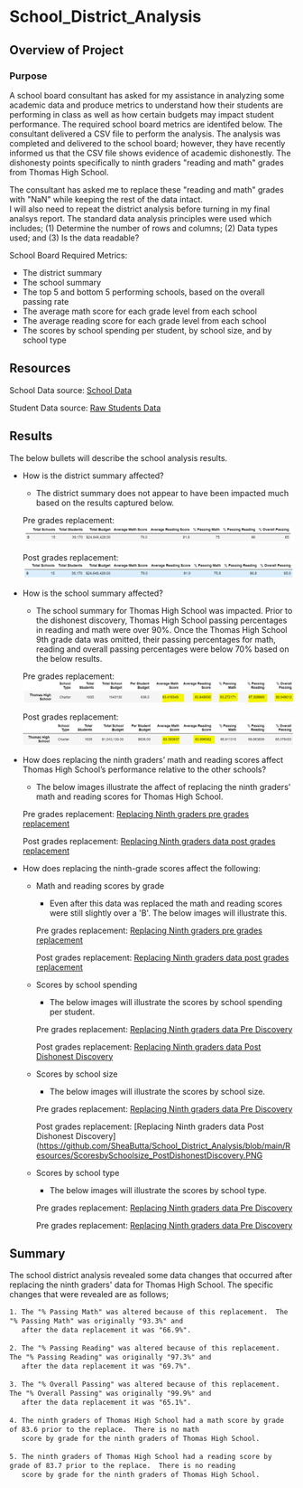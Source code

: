 # School_District_Analysis

## Overview of Project

### Purpose
A school board consultant has asked for my assistance in analyzing some academic data and produce metrics to understand how their
students are performing in class as well as how certain budgets may impact student performance.  The required school board metrics 
are identifed below. The consultant delivered a CSV file to perform the analysis.  The analysis was completed and delivered to the
school board; however, they have recently informed us that the CSV file shows evidence of academic dishonestly.  The dishonesty 
points specifically to ninth graders "reading and math" grades from Thomas High School. 

The consultant has asked me to replace these "reading and math" grades with "NaN" while keeping the rest of the data intact.  
I will also need to repeat the district analysis before turning in my final analsys report.  The standard data analysis principles 
were used which includes; (1) Determine the number of rows and columns; (2) Data types used; and (3) Is the data readable?

School Board Required Metrics:

- The district summary
- The school summary
- The top 5 and bottom 5 performing schools, based on the overall passing rate
- The average math score for each grade level from each school
- The average reading score for each grade level from each school
- The scores by school spending per student, by school size, and by school type

## Resources
School Data source: [School Data](https://github.com/SheaButta/School_District_Analysis/blob/main/Resources/schools_complete.csv)

Student Data source: [Raw Students Data](https://github.com/SheaButta/School_District_Analysis/blob/main/Resources/students_complete.csv)



## Results

The below bullets will describe the school analysis results.
  
  - How is the district summary affected?
  	- The district summary does not appear to have been impacted much based on the results captured below.
	
	Pre grades replacement: ![District Summary Pre grade replacement](https://github.com/SheaButta/School_District_Analysis/blob/main/Resources/DistrictSummary_PreDishonestDiscovery.PNG)

	Post grades replacement: ![District Summary Post grades replacement](https://github.com/SheaButta/School_District_Analysis/blob/main/Resources/DistrictSummary_PostDishonestDiscovery.PNG)

  - How is the school summary affected?
	- The school summary for Thomas High School was impacted.  Prior to the dishonest discovery, Thomas High School passing percentages
	  in reading and math were over 90%.  Once the Thomas High School 9th grade data was omitted, their passing percentages for math, reading
	  and overall passing percentages were below 70% based on the below results.

	Pre grades replacement: ![School Summary Pre grades replacement](https://github.com/SheaButta/School_District_Analysis/blob/main/Resources/SchoolSummary_PreDishonestDiscovery.PNG)

	Post grades replacement: ![School Summary Post grades replacement](https://github.com/SheaButta/School_District_Analysis/blob/main/Resources/SchoolSummary_PostDishonestDiscovery.PNG)

  - How does replacing the ninth graders’ math and reading scores affect Thomas High School’s performance relative to the other schools?
	- The below images illustrate the affect of replacing the ninth graders' math and reading scores for Thomas High School.

	Pre grades replacement: [Replacing Ninth graders pre grades replacement](https://github.com/SheaButta/School_District_Analysis/blob/main/Resources/ReplacingNinthGraders_PreDishonestDiscovery.PNG)

	Post grades replacement: [Replacing Ninth graders data post grades replacement](https://github.com/SheaButta/School_District_Analysis/blob/main/Resources/ReplacingNinthGraders_PostDishonestDiscovery.PNG)

  - How does replacing the ninth-grade scores affect the following:
  
  	- Math and reading scores by grade
		- Even after this data was replaced the math and reading scores were still slightly over a 'B'.  The below images will illustrate this.
		
		Pre grades replacement: [Replacing Ninth graders pre grades replacement](https://github.com/SheaButta/School_District_Analysis/blob/main/Resources/ReplacingNinthGraders_PreDishonestDiscovery.PNG)

		Post grades replacement: [Replacing Ninth graders data post grades replacement](https://github.com/SheaButta/School_District_Analysis/blob/main/Resources/ReplacingNinthGraders_PostDishonestDiscovery.PNG)

	- Scores by school spending
		- The below images will illustrate the scores by school spending per student.

		Pre grades replacement: [Replacing Ninth graders data Pre Discovery](https://github.com/SheaButta/School_District_Analysis/blob/main/Resources/ScoresbySchoolPerStudent_PreDishonestDiscovery.PNG)

		Post grades replacement: [Replacing Ninth graders data Post Dishonest Discovery](https://github.com/SheaButta/School_District_Analysis/blob/main/Resources/ScoresbySchoolPerStudent_PostDishonestDiscovery.PNG)


	- Scores by school size
		- The below images will illustrate the scores by school size.

		Pre grades replacement: [Replacing Ninth graders data Pre Discovery](https://github.com/SheaButta/School_District_Analysis/blob/main/Resources/ScoresbySchoolsize_PreDishonestDiscovery.PNG)

		Post grades replacement: [Replacing Ninth graders data Post Dishonest Discovery](https://github.com/SheaButta/School_District_Analysis/blob/main/Resources/ScoresbySchoolsize_PostDishonestDiscovery.PNG


	- Scores by school type
		- The below images will illustrate the scores by school type.

		Pre grades replacement: [Replacing Ninth graders data Pre Discovery](https://github.com/SheaButta/School_District_Analysis/blob/main/Resources/ScoresbySchoolType_PreDishonestDiscovery.PNG)

		Pre grades replacement: [Replacing Ninth graders data Pre Discovery](https://github.com/SheaButta/School_District_Analysis/blob/main/Resources/ScoresbySchoolType_PostDishonestDiscovery.PNG)

## Summary

The school district analysis revealed some data changes that occurred after replacing the ninth graders' data for Thomas High School.
The specific changes that were revealed are as follows;

	1. The "% Passing Math" was altered because of this replacement.  The "% Passing Math" was originally "93.3%" and 
	   after the data replacement it was "66.9%".

	2. The "% Passing Reading" was altered because of this replacement.  The "% Passing Reading" was originally "97.3%" and 
	   after the data replacement it was "69.7%".

	3. The "% Overall Passing" was altered because of this replacement.  The "% Overall Passing" was originally "99.9%" and 
	   after the data replacement it was "65.1%".

	4. The ninth graders of Thomas High School had a math score by grade of 83.6 prior to the replace.  There is no math 
	   score by grade for the ninth graders of Thomas High School.

	5. The ninth graders of Thomas High School had a reading score by grade of 83.7 prior to the replace.  There is no reading 
	   score by grade for the ninth graders of Thomas High School.

